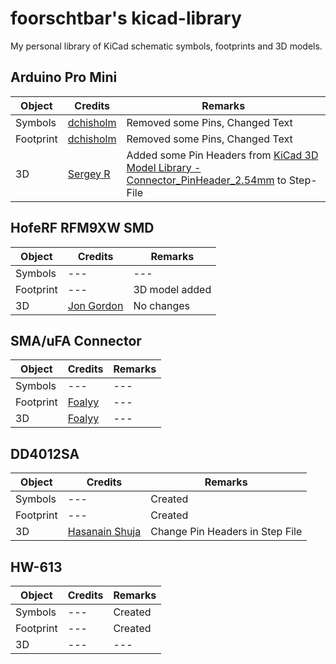# foorschtbar's kicad-library
My personal library of KiCad schematic symbols, footprints and 3D models.

## Arduino Pro Mini

Object|Credits|Remarks
--- | --- | ---
Symbols|[dchisholm](https://forum.kicad.info/t/help-with-importing-arduino-pro-mini-and-meanwell-ldd700h-schematics/2514/5)|Removed some Pins, Changed Text
Footprint|[dchisholm](https://forum.kicad.info/t/help-with-importing-arduino-pro-mini-and-meanwell-ldd700h-schematics/2514/5)|Removed some Pins, Changed Text
3D|[Sergey R](https://grabcad.com/library/arduino-mini-pro-1)|Added some Pin Headers from [KiCad 3D Model Library - Connector_PinHeader_2.54mm](https://kicad.github.io/packages3d/Connector_PinHeader_2.54mm) to Step-File

## HofeRF RFM9XW SMD

Object|Credits|Remarks
--- | --- | ---
Symbols|---|---
Footprint|---|3D model added
3D|[Jon Gordon](https://grabcad.com/library/rfm95-lora-radio-module-1)|No changes

## SMA/uFA Connector

Object|Credits|Remarks
--- | --- | ---
Symbols|---|---
Footprint|[Foalyy](https://github.com/Foalyy/silver-kicad)|---
3D|[Foalyy](https://github.com/Foalyy/silver-kicad)|---



## DD4012SA

Object|Credits|Remarks
--- | --- | ---
Symbols|---|Created
Footprint|---|Created
3D|[Hasanain Shuja](https://grabcad.com/library/dd4012sa-6-5-40v-to-3-3v-5v-dc-dc-step-down-buck-converter-1a-1)|Change Pin Headers in Step File

## HW-613

Object|Credits|Remarks
--- | --- | ---
Symbols|---|Created
Footprint|---|Created
3D|---|---


